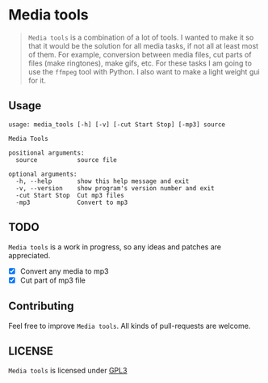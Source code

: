# Media tools

> `Media tools` is a combination of a lot of tools. I wanted to make it so that it
> would be the solution for all media tasks, if not all at least most of
> them. For example, conversion between media files, cut parts of files (make ringtones), make
> gifs, etc. For these tasks I am going to use the `ffmpeg` tool with Python. I also
> want to make a light weight gui for it.

Usage
-----

```
usage: media_tools [-h] [-v] [-cut Start Stop] [-mp3] source

Media Tools

positional arguments:
  source           source file

optional arguments:
  -h, --help       show this help message and exit
  -v, --version    show program's version number and exit
  -cut Start Stop  Cut mp3 files
  -mp3             Convert to mp3
```

TODO
----

`Media tools` is a work in progress, so any ideas and patches are appreciated.

* [x] Convert any media to mp3
* [x] Cut part of mp3 file

Contributing
------------

Feel free to improve `Media tools`. All kinds of pull-requests are welcome.

LICENSE
------

`Media tools` is licensed under 
[GPL3](https://github.com/nagracks/media_tools/blob/master/LICENSE)

